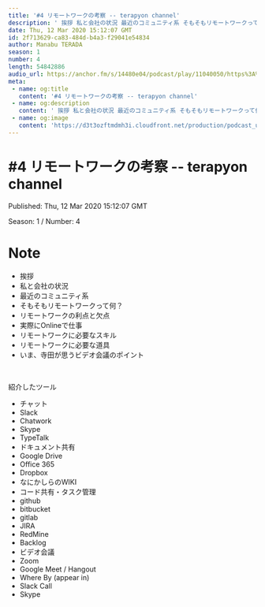 ```yaml
---
title: '#4 リモートワークの考察 -- terapyon channel'
description: ' 挨拶 私と会社の状況 最近のコミュニティ系 そもそもリモートワークって何？ リモートワークの利点と欠点 実際にOnlineで仕事 リモートワークに必要なスキル リモートワークに必要な道具 いま、寺田'
date: Thu, 12 Mar 2020 15:12:07 GMT
id: 2f713629-ca83-484d-b4a3-f29041e54834
author: Manabu TERADA
season: 1
number: 4
length: 54842886
audio_url: https://anchor.fm/s/14480e04/podcast/play/11040050/https%3A%2F%2Fd3ctxlq1ktw2nl.cloudfront.net%2Fstaging%2F2020-03-12%2F72093fcd37838dd99cf44b84d73d6c65.m4a
meta:
 - name: og:title
   content: '#4 リモートワークの考察 -- terapyon channel'
 - name: og:description
   content: ' 挨拶 私と会社の状況 最近のコミュニティ系 そもそもリモートワークって何？ リモートワークの利点と欠点 実際にOnlineで仕事 リモートワークに必要なスキル リモートワークに必要な道具 いま、寺田'
 - name: og:image
   content: 'https://d3t3ozftmdmh3i.cloudfront.net/production/podcast_uploaded/3302665/3302665-1582446732992-f3e5401da36c1.jpg'
---
```

# #4 リモートワークの考察 -- terapyon channel

Published: Thu, 12 Mar 2020 15:12:07 GMT

Season: 1 / Number: 4

# Note

<ul>
 <li>挨拶</li>
 <li>私と会社の状況</li>
  <li>最近のコミュニティ系</li>
  <li>そもそもリモートワークって何？</li>
  <li>リモートワークの利点と欠点</li>
  <li>実際にOnlineで仕事</li>
  <li>リモートワークに必要なスキル</li>
  <li>リモートワークに必要な道具</li>
  <li>いま、寺田が思うビデオ会議のポイント</li>
</ul>
<p><br></p>
<p>紹介したツール</p>
<ul>
  <li>チャット</li>
  <li>Slack</li>
  <li>Chatwork</li>
  <li>Skype</li>
  <li>TypeTalk</li>
  <li>ドキュメント共有</li>
  <li>Google Drive</li>
  <li>Office 365</li>
  <li>Dropbox</li>
  <li>なにかしらのWIKI</li>
  <li>コード共有・タスク管理</li>
  <li>github</li>
  <li>bitbucket</li>
  <li>gitlab</li>
  <li>JIRA</li>
  <li>RedMine</li>
  <li>Backlog</li>
  <li>ビデオ会議</li>
  <li>Zoom</li>
  <li>Google Meet / Hangout</li>
  <li>Where By (appear in)</li>
  <li>Slack Call</li>
  <li>Skype</li>
</ul>
<p><br></p>



<a-player 
:options="{
  audio: [
    {
        name: '#4 リモートワークの考察 -- terapyon channel',
        artist: 'terapyon',
        url: 'https://anchor.fm/s/14480e04/podcast/play/11040050/https%3A%2F%2Fd3ctxlq1ktw2nl.cloudfront.net%2Fstaging%2F2020-03-12%2F72093fcd37838dd99cf44b84d73d6c65.m4a',
        cover: 'https://d3t3ozftmdmh3i.cloudfront.net/production/podcast_uploaded/3302665/3302665-1582446732992-f3e5401da36c1.jpg'
    }
    ]
}"
/>

